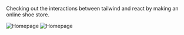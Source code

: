 Checking out the interactions between tailwind and react by making an online shoe store.

![Homepage](./demo/Home.png"Title")
![Homepage](./demo/Home2.png"Title")